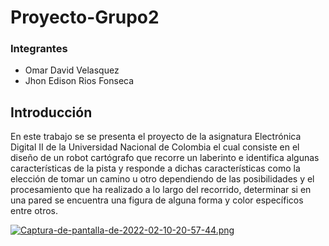 # Proyecto-Grupo2

### Integrantes
- Omar David Velasquez
- Jhon Edison Rios Fonseca

## Introducción

En este trabajo se se presenta el proyecto de la asignatura Electrónica Digital II de la Universidad Nacional de Colombia el cual consiste en el diseño de un robot cartógrafo que recorre un laberinto e identifica algunas características de la pista y responde a dichas características como la elección de tomar un camino u otro dependiendo de las posibilidades y el procesamiento que ha realizado a lo largo del recorrido, determinar si en una pared se encuentra una figura de alguna forma y color específicos entre otros.

[![Captura-de-pantalla-de-2022-02-10-20-57-44.png](https://i.postimg.cc/W4g5vNGH/Captura-de-pantalla-de-2022-02-10-20-57-44.png)](https://postimg.cc/QBNQgrnQ)